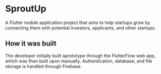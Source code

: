 # SproutUp

A Flutter mobile application project that aims to help startups grow by connecting them with potential investors, applicants, and other startups.

## How it was built

The developer initially built aprototype through the FlutterFlow web app, which was then built upon manually. Authentication, database, and file storage is handled through Firebase.

